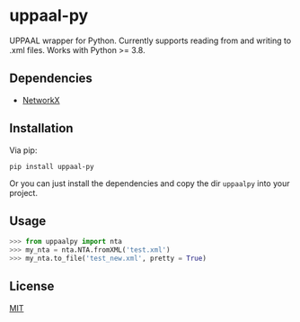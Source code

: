 # uppaal-py
UPPAAL wrapper for Python. Currently supports reading from and writing to .xml files. Works with Python >= 3.8.

## Dependencies
* [NetworkX](https://github.com/networkx/networkx)

## Installation
Via pip:
```
pip install uppaal-py
```

Or you can just install the dependencies and copy the dir `uppaalpy` into your project.

## Usage
```Python
>>> from uppaalpy import nta
>>> my_nta = nta.NTA.fromXML('test.xml')
>>> my_nta.to_file('test_new.xml', pretty = True)
```

## License
[MIT](https://mit-license.org/)
